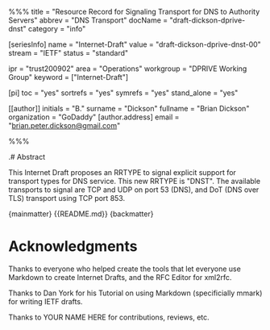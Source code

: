 %%%
title = "Resource Record for Signaling Transport for DNS to Authority Servers"
abbrev = "DNS Transport"
docName = "draft-dickson-dprive-dnst"
category = "info"

[seriesInfo]
name = "Internet-Draft"
value = "draft-dickson-dprive-dnst-00"
stream = "IETF"
status = "standard"


ipr = "trust200902"
area = "Operations"
workgroup = "DPRIVE Working Group"
keyword = ["Internet-Draft"]

[pi]
toc = "yes"
sortrefs = "yes"
symrefs = "yes"
stand_alone = "yes"

[[author]]
initials = "B."
surname = "Dickson"
fullname = "Brian Dickson"
organization = "GoDaddy"
  [author.address]
  email = "brian.peter.dickson@gmail.com"

%%%


.# Abstract

This Internet Draft proposes an RRTYPE to signal explicit support for transport types for DNS service. This new RRTYPE is "DNST".
The available transports to signal are TCP and UDP on port 53 (DNS), and DoT (DNS over TLS) transport using TCP port 853.

{mainmatter}
{{README.md}}
{backmatter}


# Acknowledgments

Thanks to everyone who helped create the tools that let everyone use Markdown to create 
Internet Drafts, and the RFC Editor for xml2rfc.

Thanks to Dan York for his Tutorial on using Markdown (specificially mmark) for writing IETF drafts.

Thanks to YOUR NAME HERE for contributions, reviews, etc.
